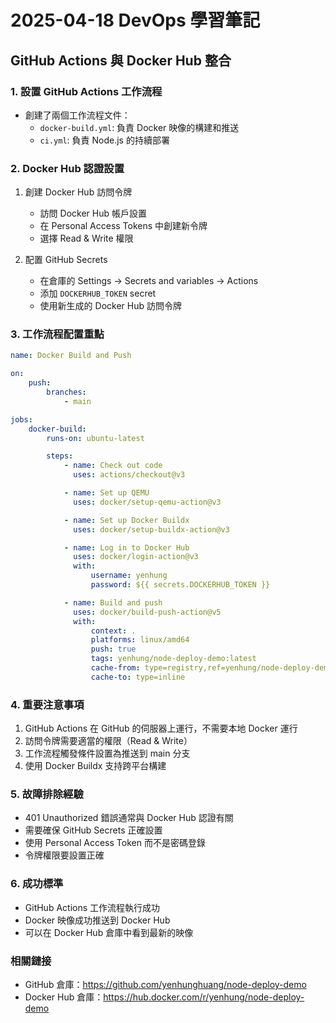 # 2025-04-18 DevOps 學習筆記

## GitHub Actions 與 Docker Hub 整合

### 1. 設置 GitHub Actions 工作流程

-   創建了兩個工作流程文件：
    -   `docker-build.yml`: 負責 Docker 映像的構建和推送
    -   `ci.yml`: 負責 Node.js 的持續部署

### 2. Docker Hub 認證設置

1. 創建 Docker Hub 訪問令牌

    - 訪問 Docker Hub 帳戶設置
    - 在 Personal Access Tokens 中創建新令牌
    - 選擇 Read & Write 權限

2. 配置 GitHub Secrets
    - 在倉庫的 Settings -> Secrets and variables -> Actions
    - 添加 `DOCKERHUB_TOKEN` secret
    - 使用新生成的 Docker Hub 訪問令牌

### 3. 工作流程配置重點

```yaml
name: Docker Build and Push

on:
    push:
        branches:
            - main

jobs:
    docker-build:
        runs-on: ubuntu-latest

        steps:
            - name: Check out code
              uses: actions/checkout@v3

            - name: Set up QEMU
              uses: docker/setup-qemu-action@v3

            - name: Set up Docker Buildx
              uses: docker/setup-buildx-action@v3

            - name: Log in to Docker Hub
              uses: docker/login-action@v3
              with:
                  username: yenhung
                  password: ${{ secrets.DOCKERHUB_TOKEN }}

            - name: Build and push
              uses: docker/build-push-action@v5
              with:
                  context: .
                  platforms: linux/amd64
                  push: true
                  tags: yenhung/node-deploy-demo:latest
                  cache-from: type=registry,ref=yenhung/node-deploy-demo:latest
                  cache-to: type=inline
```

### 4. 重要注意事項

1. GitHub Actions 在 GitHub 的伺服器上運行，不需要本地 Docker 運行
2. 訪問令牌需要適當的權限（Read & Write）
3. 工作流程觸發條件設置為推送到 main 分支
4. 使用 Docker Buildx 支持跨平台構建

### 5. 故障排除經驗

-   401 Unauthorized 錯誤通常與 Docker Hub 認證有關
-   需要確保 GitHub Secrets 正確設置
-   使用 Personal Access Token 而不是密碼登錄
-   令牌權限要設置正確

### 6. 成功標準

-   GitHub Actions 工作流程執行成功
-   Docker 映像成功推送到 Docker Hub
-   可以在 Docker Hub 倉庫中看到最新的映像

### 相關鏈接

-   GitHub 倉庫：https://github.com/yenhunghuang/node-deploy-demo
-   Docker Hub 倉庫：https://hub.docker.com/r/yenhung/node-deploy-demo
